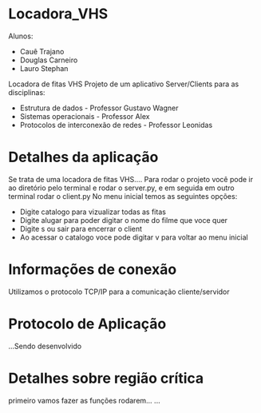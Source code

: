 # Locadora_VHS

Alunos:

- Cauê Trajano
- Douglas Carneiro
- Lauro Stephan

Locadora de fitas VHS
Projeto de um aplicativo Server/Clients para as disciplinas:

- Estrutura de dados - Professor Gustavo Wagner
- Sistemas operacionais - Professor Alex
- Protocolos de interconexão de redes - Professor Leonidas

# Detalhes da aplicação

Se trata de uma locadora de fitas VHS....
Para rodar o projeto você pode ir ao diretório pelo terminal e rodar o
server.py, e em seguida em outro terminal rodar o client.py
No menu inicial temos as seguintes opções:

- Digite catalogo para vizualizar todas as fitas
- Digite alugar para poder digitar o nome do filme que voce quer
- Digite s ou sair para encerrar o client
- Ao acessar o catalogo voce pode digitar v para voltar ao menu inicial

# Informações de conexão

Utilizamos o protocolo TCP/IP para a comunicação cliente/servidor

# Protocolo de Aplicação

...Sendo desenvolvido

# Detalhes sobre região crítica

primeiro vamos fazer as funções rodarem...
...
